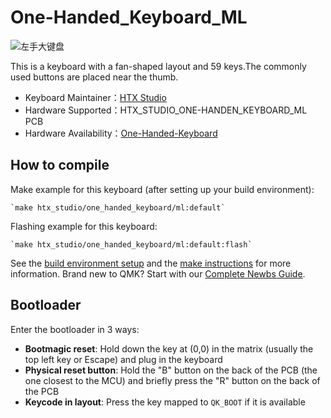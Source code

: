 # One-Handed_Keyboard_ML

![左手大键盘](https://imgur.com/QjQSxhP.jpg)

This is a keyboard with a fan-shaped layout and 59 keys.The commonly used buttons are placed near the thumb.

* Keyboard Maintainer：[HTX Studio](https://github.com/htx-studio)
* Hardware Supported：HTX_STUDIO_ONE-HANDEN_KEYBOARD_ML  PCB
* Hardware Availability：[One-Handed-Keyboard](https://github.com/htx-studio/One-Handed-Keyboard/tree/main/Hardware)

## How to compile

Make example for this keyboard (after setting up your build environment):

    `make htx_studio/one_handed_keyboard/ml:default`

Flashing example for this keyboard:

    `make htx_studio/one_handed_keyboard/ml:default:flash`

See the [build environment setup](https://docs.qmk.fm/#/getting_started_build_tools) and the [make instructions](https://docs.qmk.fm/#/getting_started_make_guide) for more information. Brand new to QMK? Start with our [Complete Newbs Guide](https://docs.qmk.fm/#/newbs).

## Bootloader

Enter the bootloader in 3 ways:

* **Bootmagic reset**: Hold down the key at (0,0) in the matrix (usually the top left key or Escape) and plug in the keyboard
* **Physical reset button**: Hold the "B" button on the back of the PCB (the one closest to the MCU) and briefly press the "R" button on the back of the PCB
* **Keycode in layout**: Press the key mapped to `QK_BOOT` if it is available
